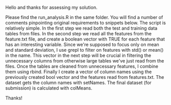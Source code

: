 Hello and thanks for assessing my solution.

Please find the run_analysis.R in the same folder. 
You will find a number of comments pinpointing original requirements to snippets below. 
The script is relatively simple. 
In the first step we read both the test and training data tables from files. 
In the second step we read all the features from the feature.txt file, 
and create a boolean vector with TRUE for each feature that has an interesting variable. 
Since we're supposed to focus only on mean and standard deviation, I use grepl to filter on features with std() or mean() in the name.
This vector in the next step will be crucial in filtering the unnecessary columns from otherwise large tables we've just read from the files.
Once the tables are cleaned from unnecessary features, I combine them using rbind.
Finally I create a vector of column names using the previously created bool vector and the features read from features.txt.
The dataset gets the column names with setNames.
The final dataset (for submission) is calculated with colMeans.

Thanks!